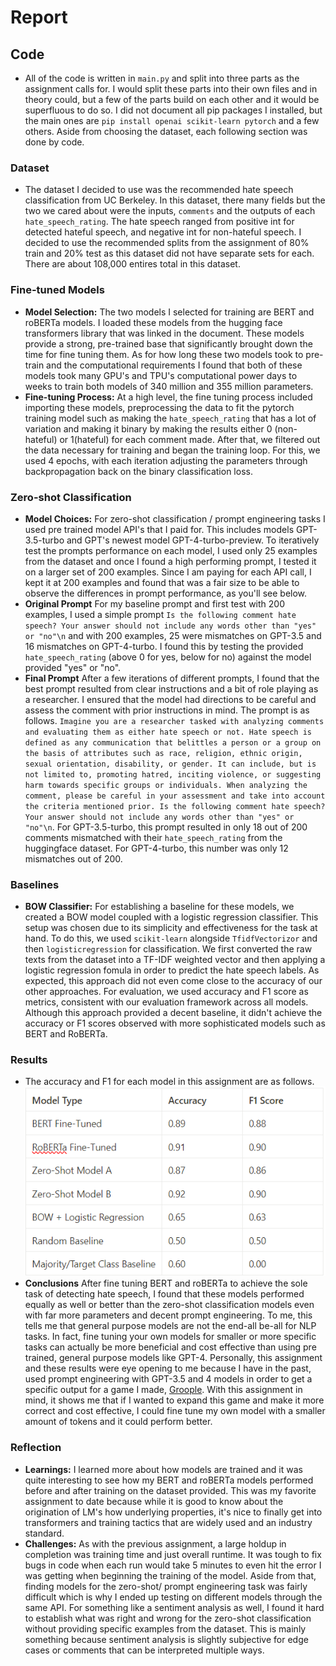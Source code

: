 # Report

## Code
- All of the code is written in `main.py` and split into three parts as the assignment calls for. I would split these parts into their own files and in theory could, but a few of the parts build on each other and it would be superfluous to do so. I did not document all pip packages I installed, but the main ones are `pip install openai scikit-learn pytorch` and a few others. Aside from choosing the dataset, each following section was done by code.

### Dataset

- The dataset I decided to use was the recommended hate speech classification from UC Berkeley. In this dataset, there many fields but the two we cared about were the inputs, `comments` and the outputs of each `hate_speech_rating`. The hate speech ranged from positive int for detected hateful speech, and negative int for non-hateful speech. I decided to use the recommended splits from the assignment of 80% train and 20% test as this dataset did not have separate sets for each. There are about 108,000 entires total in this dataset.

### Fine-tuned Models

- **Model Selection:** The two models I selected for training are BERT and roBERTa models. I loaded these models from the hugging face transformers library that was linked in the document. These models provide a strong, pre-trained base that significantly brought down the time for fine tuning them. As for how long these two models took to pre-train and the computational requirements I found that both of these models took many GPU's and TPU's computational power days to weeks to train both models of 340 million and 355 million parameters.
- **Fine-tuning Process:** At a high level, the fine tuning process included importing these models, preprocessing the data to fit the pytorch training model such as making the `hate_speech_rating` that has a lot of variation and making it binary by making the results either 0 (non-hateful) or 1(hateful) for each comment made. After that, we filtered out the data necessary for training and began the training loop. For this, we used 4 epochs, with each iteration adjusting the parameters through backpropagation back on the binary classification loss.


### Zero-shot Classification

- **Model Choices:** For zero-shot classification / prompt engineering tasks I used pre trained model API's that I paid for. This includes models GPT-3.5-turbo and GPT's newest model GPT-4-turbo-preview. To iteratively test the prompts performance on each model, I used only 25 examples from the dataset and once I found a high performing prompt, I tested it on a larger set of 200 examples. Since I am paying for each API call, I kept it at 200 examples and found that was a fair size to be able to observe the differences in prompt performance, as you'll see below.
- **Original Prompt** For my baseline prompt and first test with 200 examples, I used a simple prompt `Is the following comment hate speech? Your answer should not include any words other than "yes" or "no"\n` and with 200 examples, 25 were mismatches on GPT-3.5 and 16 mismatches on GPT-4-turbo. I found this by testing the provided `hate_speech_rating` (above 0 for yes, below for no) against the model provided "yes" or "no".
- **Final Prompt** After a few iterations of different prompts, I found that the best prompt resulted from clear instructions and a bit of role playing as a researcher. I ensured that the model had directions to be careful and assess the comment with prior instructions in mind. The prompt is as follows. `Imagine you are a researcher tasked with analyzing comments and evaluating them as either hate speech or not. Hate speech is defined as any communication that belittles a person or a group on the basis of attributes such as race, religion, ethnic origin, sexual orientation, disability, or gender. It can include, but is not limited to, promoting hatred, inciting violence, or suggesting harm towards specific groups or individuals. When analyzing the comment, please be careful in your assessment and take into account the criteria mentioned prior. Is the following comment hate speech? Your answer should not include any words other than "yes" or "no"\n`. For GPT-3.5-turbo, this prompt resulted in only 18 out of 200 comments mismatched with their `hate_speech_rating` from the huggingface dataset. For GPT-4-turbo, this number was only 12 mismatches out of 200.

### Baselines

- **BOW Classifier:** For establishing a baseline for these models, we created a BOW model coupled with a logistic regression classifier. This setup was chosen due to its simplicity and effectiveness for the task at hand. To do this, we used `scikit-learn` alongside `TfidfVectorizor` and then `logisticregression` for classification. We first converted the raw texts from the dataset into a TF-IDF weighted vector and then applying a logistic regression fomula in order to predict the hate speech labels. As expected, this approach did not even come close to the accuracy of our other approaches. For evaluation, we used accuracy and F1 score as metrics, consistent with our evaluation framework across all models. Although this approach provided a decent baseline, it didn't achieve the accuracy or F1 scores observed with more sophisticated models such as BERT and RoBERTa.

### Results

- The accuracy and F1 for each model in this assignment are as follows.
![results](/results.png)
- **Conclusions** After fine tuning BERT and roBERTa to achieve the sole task of detecting hate speech, I found that these models performed equally as well or better than the zero-shot classification models even with far more parameters and decent prompt engineering. To me, this tells me that general purpose models are not the end-all be-all for NLP tasks. In fact, fine tuning your own models for smaller or more specific tasks can actually be more beneficial and cost effective than using pre trained, general purpose models like GPT-4. Personally, this assignment and these results were eye opening to me because I have in the past, used prompt engineering with GPT-3.5 and 4 models in order to get a specific output for a game I made, [Groople](https://groople.xyz). With this assignment in mind, it shows me that if I wanted to expand this game and make it more correct and cost effective, I could fine tune my own model with a smaller amount of tokens and it could perform better. 

### Reflection

- **Learnings:** I learned more about how models are trained and it was quite interesting to see how my BERT and roBERTa models performed before and after training on the dataset provided. This was my favorite assignment to date because while it is good to know about the origination of LM's how underlying properties, it's nice to finally get into transformers and training tactics that are widely used and an industry standard.
- **Challenges:** As with the previous assignment, a large holdup in completion was training time and just overall runtime. It was tough to fix bugs in code when each run would take 5 minutes to even hit the error I was getting when beginning the training of the model. Aside from that, finding models for the zero-shot/ prompt engineering task was fairly difficult which is why I ended up testing on different models through the same API. For something like a sentiment analysis as well, I found it hard to establish what was right and wrong for the zero-shot classification without providing specific examples from the dataset. This is mainly something because sentiment analysis is slightly subjective for edge cases or comments that can be interpreted multiple ways. 
